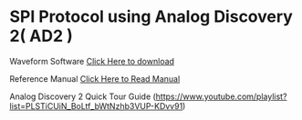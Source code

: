 # SPI Protocol using Analog Discovery 2( AD2 )

 Waveform Software [Click Here to download](https://mautic.digilentinc.com/waveforms-download) 
 
 Reference Manual [Click Here to Read Manual](https://reference.digilentinc.com/_media/reference/instrumentation/analog-discovery-2/ad2_rm.pdf)
 
Analog Discovery 2 Quick Tour Guide (https://www.youtube.com/playlist?list=PLSTiCUiN_BoLtf_bWtNzhb3VUP-KDvv91)

